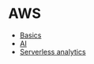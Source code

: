 # AWS
- [Basics](1.Basics/README.md)
- [AI](2.AI/README.md)
- [Serverless analytics](https://drive.google.com/drive/u/0/folders/1lsuWQwYVsdEnm_73_yHJQOyJuuMkNYRv)
